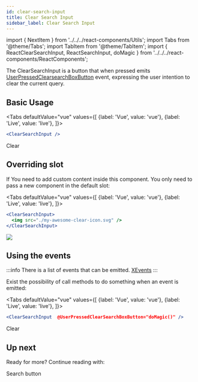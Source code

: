 ```yaml
---
id: clear-search-input
title: Clear Search Input
sidebar_label: Clear Search Input
---
```

import { NextItem } from '../../../react-components/Utils';
import Tabs from '@theme/Tabs';
import TabItem from '@theme/TabItem';
import { ReactClearSearchInput, ReactSearchInput, doMagic } from '../../../react-components/ReactComponents';

The ClearSearchInput is a button that when pressed emits [UserPressedClearsearchBoxButton](../../x-components.searchboxxevents.userpressedclearsearchboxbutton)
event, expressing the user intention to clear the current query.

## Basic Usage

<Tabs
  defaultValue="vue"
  values={[
    {label: 'Vue', value: 'vue'},
    {label: 'Live', value: 'live'},
  ]}>
  <TabItem value="vue">

  ```jsx
  <ClearSearchInput />
  ```

  </TabItem>
  <TabItem value="live">
   <ReactSearchInput />
   <ReactClearSearchInput> Clear </ReactClearSearchInput>
  </TabItem>
</Tabs>

 ## Overriding slot

  If You need to add custom content inside this component. You only need to pass a new
  component in the default slot:

<Tabs
  defaultValue="vue"
  values={[
    {label: 'Vue', value: 'vue'},
    {label: 'Live', value: 'live'},
  ]}>
  <TabItem value="vue">

  ```jsx
<ClearSearchInput>
    <img src="./my-awesome-clear-icon.svg" />
</ClearSearchInput>
  ```

  </TabItem>
  <TabItem value="live">
   <div style={{display:'flex'}}>
   <ReactSearchInput />
   <ReactClearSearchInput><img style={{height:'16px',margin:'0',border:'0'}}
   src="https://image.flaticon.com/icons/svg/864/864393.svg" /></ReactClearSearchInput>
   </div>
  </TabItem>
</Tabs>

## Using the events

:::info
There is a list of events that can be emitted. [XEvents](../../x-components.xeventstypes)
:::

Exist the possibility of call methods to do something when an event is emitted:

<Tabs
  defaultValue="vue"
  values={[
    {label: 'Vue', value: 'vue'},
    {label: 'Live', value: 'live'},
  ]}>
  <TabItem value="vue">

  ```jsx
<ClearSearchInput  @UserPressedClearSearchBoxButton="doMagic()" />
  ```

  </TabItem>
   <TabItem value="live">
     <ReactClearSearchInput on={ {UserPressedClearSearchBoxButton: doMagic} }> Clear </ReactClearSearchInput>
    </TabItem>
</Tabs>


 ## Up next

Ready for more? Continue reading with:

<NextItem color="#e77962" font="white" next="search-button">Search button</NextItem>



